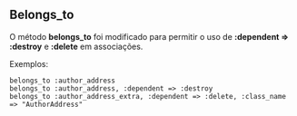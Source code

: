 ## Belongs_to

O método **belongs\_to** foi modificado para permitir o uso de **:dependent => :destroy** e **:delete** em associações.

Exemplos:

	belongs_to :author_address
	belongs_to :author_address, :dependent => :destroy
	belongs_to :author_address_extra, :dependent => :delete, :class_name => "AuthorAddress"